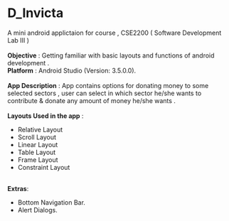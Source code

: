 # D_Invicta
A mini android applictaion for course , CSE2200 ( Software Development Lab III )
<br />
<br />**Objective** : Getting familiar with basic layouts and functions of android development . 
<br />**Platform** : Android Studio (Version: 3.5.0.0).
<br />
<br />**App Description** : App contains options for donating money to some selected sectors , user can select in which sector he/she wants to contribute & donate any amount of money he/she wants .
<br />
<br />**Layouts Used in the app** :
- Relative Layout
- Scroll Layout
- Linear Layout
- Table Layout
- Frame Layout
- Constraint Layout

<br />**Extras**:
- Bottom Navigation Bar.
- Alert Dialogs.
